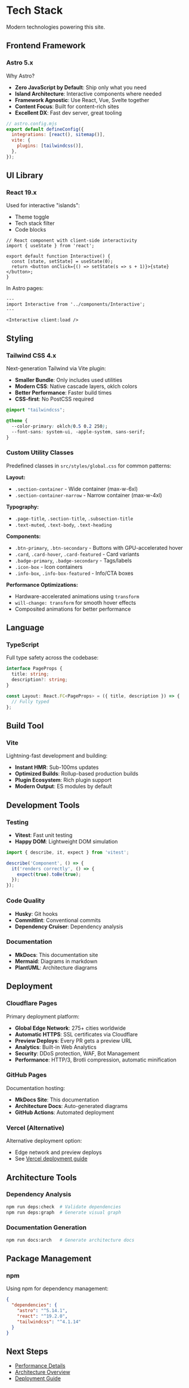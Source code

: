 # Tech Stack

Modern technologies powering this site.

## Frontend Framework

### Astro 5.x

Why Astro?

- **Zero JavaScript by Default**: Ship only what you need
- **Island Architecture**: Interactive components where needed
- **Framework Agnostic**: Use React, Vue, Svelte together
- **Content Focus**: Built for content-rich sites
- **Excellent DX**: Fast dev server, great tooling

```javascript
// astro.config.mjs
export default defineConfig({
  integrations: [react(), sitemap()],
  vite: {
    plugins: [tailwindcss()],
  },
});
```

## UI Library

### React 19.x

Used for interactive "islands":

- Theme toggle
- Tech stack filter
- Code blocks

```tsx
// React component with client-side interactivity
import { useState } from 'react';

export default function Interactive() {
  const [state, setState] = useState(0);
  return <button onClick={() => setState(s => s + 1)}>{state}</button>;
}
```

In Astro pages:

```astro
---
import Interactive from '../components/Interactive';
---

<Interactive client:load />
```

## Styling

### Tailwind CSS 4.x

Next-generation Tailwind via Vite plugin:

- **Smaller Bundle**: Only includes used utilities
- **Modern CSS**: Native cascade layers, oklch colors
- **Better Performance**: Faster build times
- **CSS-first**: No PostCSS required

```css
@import "tailwindcss";

@theme {
  --color-primary: oklch(0.5 0.2 250);
  --font-sans: system-ui, -apple-system, sans-serif;
}
```

### Custom Utility Classes

Predefined classes in `src/styles/global.css` for common patterns:

**Layout:**
- `.section-container` - Wide container (max-w-6xl)
- `.section-container-narrow` - Narrow container (max-w-4xl)

**Typography:**
- `.page-title`, `.section-title`, `.subsection-title`
- `.text-muted`, `.text-body`, `.text-heading`

**Components:**
- `.btn-primary`, `.btn-secondary` - Buttons with GPU-accelerated hover
- `.card`, `.card-hover`, `.card-featured` - Card variants
- `.badge-primary`, `.badge-secondary` - Tags/labels
- `.icon-box` - Icon containers
- `.info-box`, `.info-box-featured` - Info/CTA boxes

**Performance Optimizations:**
- Hardware-accelerated animations using `transform`
- `will-change: transform` for smooth hover effects
- Composited animations for better performance

## Language

### TypeScript

Full type safety across the codebase:

```typescript
interface PageProps {
  title: string;
  description?: string;
}

const Layout: React.FC<PageProps> = ({ title, description }) => {
  // Fully typed
};
```

## Build Tool

### Vite

Lightning-fast development and building:

- **Instant HMR**: Sub-100ms updates
- **Optimized Builds**: Rollup-based production builds
- **Plugin Ecosystem**: Rich plugin support
- **Modern Output**: ES modules by default

## Development Tools

### Testing

- **Vitest**: Fast unit testing
- **Happy DOM**: Lightweight DOM simulation

```typescript
import { describe, it, expect } from 'vitest';

describe('Component', () => {
  it('renders correctly', () => {
    expect(true).toBe(true);
  });
});
```

### Code Quality

- **Husky**: Git hooks
- **Commitlint**: Conventional commits
- **Dependency Cruiser**: Dependency analysis

### Documentation

- **MkDocs**: This documentation site
- **Mermaid**: Diagrams in markdown
- **PlantUML**: Architecture diagrams

## Deployment

### Cloudflare Pages

Primary deployment platform:

- **Global Edge Network**: 275+ cities worldwide
- **Automatic HTTPS**: SSL certificates via Cloudflare
- **Preview Deploys**: Every PR gets a preview URL
- **Analytics**: Built-in Web Analytics
- **Security**: DDoS protection, WAF, Bot Management
- **Performance**: HTTP/3, Brotli compression, automatic minification

### GitHub Pages

Documentation hosting:

- **MkDocs Site**: This documentation
- **Architecture Docs**: Auto-generated diagrams
- **GitHub Actions**: Automated deployment

### Vercel (Alternative)

Alternative deployment option:

- Edge network and preview deploys
- See [Vercel deployment guide](../deployment/vercel.md)

## Architecture Tools

### Dependency Analysis

```bash
npm run deps:check  # Validate dependencies
npm run deps:graph  # Generate visual graph
```

### Documentation Generation

```bash
npm run docs:arch   # Generate architecture docs
```

## Package Management

### npm

Using npm for dependency management:

```json
{
  "dependencies": {
    "astro": "^5.14.1",
    "react": "^19.2.0",
    "tailwindcss": "^4.1.14"
  }
}
```

## Next Steps

- [Performance Details](performance.md)
- [Architecture Overview](../architecture/overview.md)
- [Deployment Guide](../deployment/overview.md)

